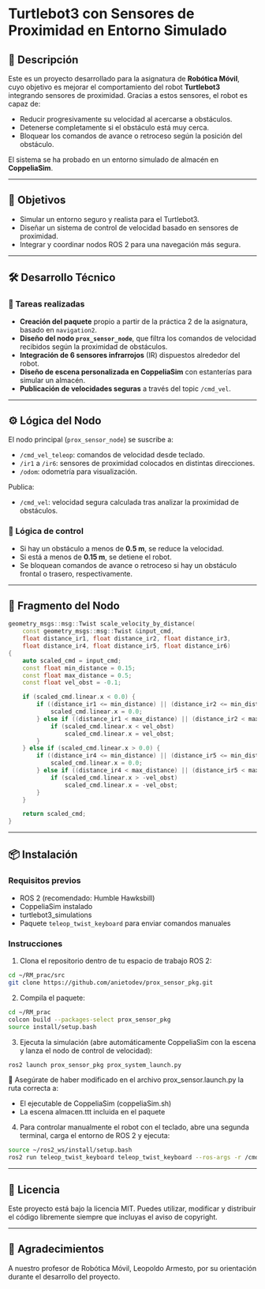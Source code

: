 # Turtlebot3 con Sensores de Proximidad en Entorno Simulado

## 🧠 Descripción

Este es un proyecto desarrollado para la asignatura de **Robótica Móvil**, cuyo objetivo es mejorar el comportamiento del robot **Turtlebot3** integrando sensores de proximidad. Gracias a estos sensores, el robot es capaz de:

- Reducir progresivamente su velocidad al acercarse a obstáculos.
- Detenerse completamente si el obstáculo está muy cerca.
- Bloquear los comandos de avance o retroceso según la posición del obstáculo.

El sistema se ha probado en un entorno simulado de almacén en **CoppeliaSim**.

---

## 🎯 Objetivos

- Simular un entorno seguro y realista para el Turtlebot3.
- Diseñar un sistema de control de velocidad basado en sensores de proximidad.
- Integrar y coordinar nodos ROS 2 para una navegación más segura.

---

## 🛠️ Desarrollo Técnico

### 🔧 Tareas realizadas

- **Creación del paquete** propio a partir de la práctica 2 de la asignatura, basado en `navigation2`.
- **Diseño del nodo `prox_sensor_node`**, que filtra los comandos de velocidad recibidos según la proximidad de obstáculos.
- **Integración de 6 sensores infrarrojos** (IR) dispuestos alrededor del robot.
- **Diseño de escena personalizada en CoppeliaSim** con estanterías para simular un almacén.
- **Publicación de velocidades seguras** a través del topic `/cmd_vel`.

---

## ⚙️ Lógica del Nodo

El nodo principal (`prox_sensor_node`) se suscribe a:

- `/cmd_vel_teleop`: comandos de velocidad desde teclado.
- `/ir1` a `/ir6`: sensores de proximidad colocados en distintas direcciones.
- `/odom`: odometría para visualización.

Publica:

- `/cmd_vel`: velocidad segura calculada tras analizar la proximidad de obstáculos.

### 🧩 Lógica de control

- Si hay un obstáculo a menos de **0.5 m**, se reduce la velocidad.
- Si está a menos de **0.15 m**, se detiene el robot.
- Se bloquean comandos de avance o retroceso si hay un obstáculo frontal o trasero, respectivamente.

---

## 🧾 Fragmento del Nodo

```cpp
geometry_msgs::msg::Twist scale_velocity_by_distance(
    const geometry_msgs::msg::Twist &input_cmd,
    float distance_ir1, float distance_ir2, float distance_ir3,
    float distance_ir4, float distance_ir5, float distance_ir6)
{
    auto scaled_cmd = input_cmd;
    const float min_distance = 0.15;
    const float max_distance = 0.5;
    const float vel_obst = -0.1;

    if (scaled_cmd.linear.x < 0.0) {
        if ((distance_ir1 <= min_distance) || (distance_ir2 <= min_distance) || (distance_ir3 <= min_distance)) {
            scaled_cmd.linear.x = 0.0;
        } else if ((distance_ir1 < max_distance) || (distance_ir2 < max_distance) || (distance_ir3 < max_distance)) {
            if (scaled_cmd.linear.x < vel_obst)
                scaled_cmd.linear.x = vel_obst;
        }
    } else if (scaled_cmd.linear.x > 0.0) {
        if ((distance_ir4 <= min_distance) || (distance_ir5 <= min_distance) || (distance_ir6 <= min_distance)) {
            scaled_cmd.linear.x = 0.0;
        } else if ((distance_ir4 < max_distance) || (distance_ir5 < max_distance) || (distance_ir6 < max_distance)) {
            if (scaled_cmd.linear.x > -vel_obst)
                scaled_cmd.linear.x = -vel_obst;
        }
    }

    return scaled_cmd;
}
```
---
## 📦 Instalación

### Requisitos previos

- ROS 2 (recomendado: Humble Hawksbill)
- CoppeliaSim instalado
- turtlebot3_simulations
- Paquete `teleop_twist_keyboard` para enviar comandos manuales

### Instrucciones

1. Clona el repositorio dentro de tu espacio de trabajo ROS 2:

```bash
cd ~/RM_prac/src
git clone https://github.com/anietodev/prox_sensor_pkg.git
```
2. Compila el paquete:
```bash
cd ~/RM_prac
colcon build --packages-select prox_sensor_pkg
source install/setup.bash
```
3. Ejecuta la simulación (abre automáticamente CoppeliaSim con la escena y lanza el nodo de control de velocidad):
```bash
ros2 launch prox_sensor_pkg prox_system_launch.py
```
🔧 Asegúrate de haber modificado en el archivo prox_sensor.launch.py la ruta correcta a:
- El ejecutable de CoppeliaSim (coppeliaSim.sh)
- La escena almacen.ttt incluida en el paquete

4. Para controlar manualmente el robot con el teclado, abre una segunda terminal, carga el entorno de ROS 2 y ejecuta:
```bash
source ~/ros2_ws/install/setup.bash
ros2 run teleop_twist_keyboard teleop_twist_keyboard --ros-args -r /cmd_vel:=/cmd_vel_teleop
```
---
## 📝 Licencia
Este proyecto está bajo la licencia MIT.
Puedes utilizar, modificar y distribuir el código libremente siempre que incluyas el aviso de copyright.

---
## 🙌 Agradecimientos
A nuestro profesor de Robótica Móvil, Leopoldo Armesto, por su orientación durante el desarrollo del proyecto.
